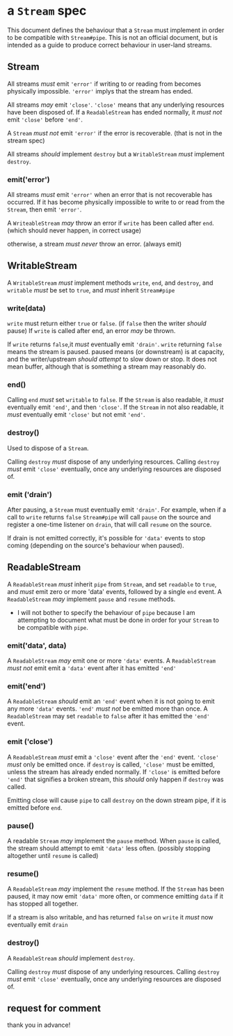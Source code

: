 # a `Stream` spec

This document defines the behaviour that a `Stream` must implement in order to be compatible with `Stream#pipe`. This is not an official document, but is intended as a guide to produce correct behaviour in user-land streams.

## Stream

All streams *must* emit `'error'` if writing to or reading from becomes physically impossible. `'error'` implys that the stream has ended.

All streams *may* emit `'close'`. `'close'` means that any underlying resources have been disposed of. If a `ReadableStream` has ended normally, it *must not* emit `'close'` before `'end'`.

A `Stream` *must not* emit `'error'` if the error is recoverable. 
(that is not in the stream spec)

All streams *should* implement `destroy` but a `WritableStream` *must* implement `destroy`.

### emit('error')

All streams *must* emit `'error'` when an error that is not recoverable has occurred. If it has become physically impossible to write to or read from the `Stream`, then emit `'error'`.

A `WriteableStream` *may* throw an error if `write` has been called after `end`.
(which should never happen, in correct usage)

otherwise, a stream *must never* throw an error. (always emit)

## WritableStream

A `WritableStream` *must* implement methods `write`, `end`, and `destroy`, and `writable` *must* be set to `true`, and *must* inherit `Stream#pipe`

### write(data)

`write` must return either `true` or `false`.
(if `false` then the writer *should* pause)
If `write` is called after end, an error *may* be thrown.

If `write` returns `false`,it *must* eventually emit `'drain'`. `write` returning `false` means the stream is paused. paused means (or downstream) is at capacity, and the writer/upstream *should attempt* to slow down or stop. It does not mean buffer, although that is something a stream may reasonably do.

### end()

Calling `end` *must* set `writable` to `false`. 
If the `Stream` is also readable, it *must* eventually emit `'end'`, and then `'close'`.
If the `Stream` in not also readable, it *must* eventually emit `'close'` but not emit `'end'`.

### destroy()

Used to dispose of a `Stream`.

Calling `destroy` *must* dispose of any underlying resources.
Calling `destroy` *must* emit `'close'` eventually, 
once any underlying resources are disposed of.


### emit ('drain')

After pausing, a `Stream` must eventually emit `'drain'`. For example, when if a call to `write` returns `false` `Stream#pipe` will call `pause` on the source and  register a one-time listener on `drain`, that will call `resume` on the source.

If drain is not emitted correctly, it's possible for `'data'` events to stop coming (depending on the source's behaviour when paused).

## ReadableStream

A `ReadableStream` *must* inherit `pipe` from `Stream`, and set `readable` to `true`, and *must* emit zero or more 'data' events, followed by a single `end` event. A `ReadableStream` *may* implement `pause` and `resume` methods.

* I will not bother to specify the behaviour of `pipe` because I am attempting to document what must be done in order for your `Stream` to be compatible with `pipe`.

### emit('data', data)

A `ReadableStream` *may* emit one or more `'data'` events.
A `ReadableStream` *must not* emit emit a `'data'` event after it has emitted `'end'` 

### emit('end')

A `ReadableStream` *should* emit an `'end'` event when it is not going to emit any more `'data'` events. `'end'` *must not* be emitted more than once. A `ReadableStream` may set `readable` to `false` after it has emitted the `'end'` event.

### emit ('close')

A `ReadableStream` *must* emit a `'close'` event after the `'end'` event. `'close'` *must* only be emitted once. if `destroy` is called, `'close'` must be emitted, unless the stream has already ended normally. If `'close'` is emitted before `'end'` that signifies a broken stream, this *should* only happen if `destroy` was called. 

Emitting close will cause `pipe` to call `destroy` on the down stream pipe, if it is emitted before `end`. 

### pause()

A readable `Stream` *may* implement the `pause` method. When `pause` is called, the stream should attempt to emit `'data'` less often. (possibly stopping altogether until `resume` is called)

### resume()

A `ReadableStream` *may* implement the `resume` method. If the `Stream` has been paused, it may now emit `'data'` more often, or commence emitting `data` if it has stopped all together.

If a stream is also writable, and has returned `false` on `write` it *must* now eventually emit `drain`

### destroy()

A `ReadableStream` *should* implement `destroy`.

Calling `destroy` *must* dispose of any underlying resources.
Calling `destroy` *must* emit `'close'` eventually, 
once any underlying resources are disposed of.

## request for comment

thank you in advance!
